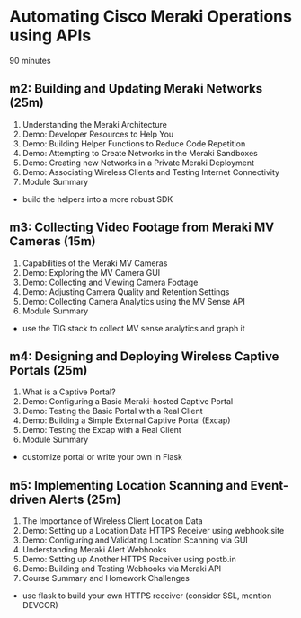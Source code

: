 # Automating Cisco Meraki Operations using APIs
90 minutes

## m2: Building and Updating Meraki Networks (25m)
1. Understanding the Meraki Architecture
2. Demo: Developer Resources to Help You
3. Demo: Building Helper Functions to Reduce Code Repetition
4. Demo: Attempting to Create Networks in the Meraki Sandboxes
5. Demo: Creating new Networks in a Private Meraki Deployment
6. Demo: Associating Wireless Clients and Testing Internet Connectivity
7. Module Summary
  - build the helpers into a more robust SDK

## m3: Collecting Video Footage from Meraki MV Cameras (15m)
1. Capabilities of the Meraki MV Cameras
2. Demo: Exploring the MV Camera GUI
3. Demo: Collecting and Viewing Camera Footage
4. Demo: Adjusting Camera Quality and Retention Settings
5. Demo: Collecting Camera Analytics using the MV Sense API
6. Module Summary
  - use the TIG stack to collect MV sense analytics and graph it

## m4: Designing and Deploying Wireless Captive Portals (25m)
1. What is a Captive Portal?
2. Demo: Configuring a Basic Meraki-hosted Captive Portal
3. Demo: Testing the Basic Portal with a Real Client
4. Demo: Building a Simple External Captive Portal (Excap)
5. Demo: Testing the Excap with a Real Client
6. Module Summary
  - customize portal or write your own in Flask

## m5: Implementing Location Scanning and Event-driven Alerts (25m)
1. The Importance of Wireless Client Location Data
2. Demo: Setting up a Location Data HTTPS Receiver using webhook.site
3. Demo: Configuring and Validating Location Scanning via GUI
4. Understanding Meraki Alert Webhooks
5. Demo: Setting up Another HTTPS Receiver using postb.in
6. Demo: Building and Testing Webhooks via Meraki API
7. Course Summary and Homework Challenges
  - use flask to build your own HTTPS receiver (consider SSL, mention DEVCOR)
